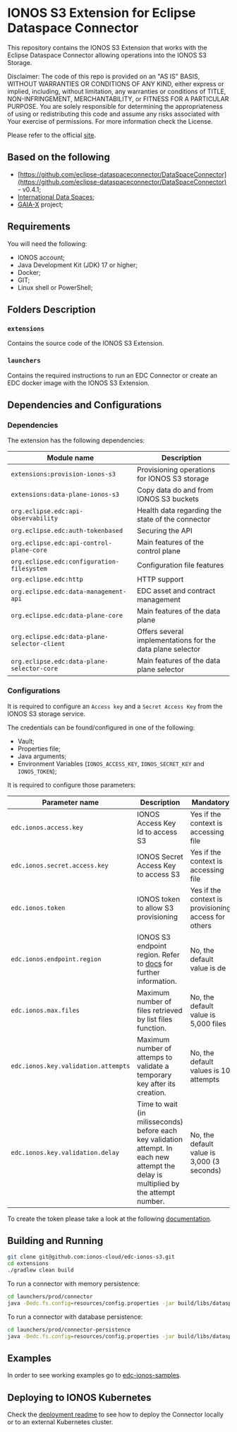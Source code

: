 # IONOS S3 Extension for Eclipse Dataspace Connector

This repository contains the IONOS S3 Extension that works with the Eclipse Dataspace Connector allowing operations into the IONOS S3 Storage.

Disclaimer: The code of this repo is provided on an "AS IS" BASIS, WITHOUT WARRANTIES OR CONDITIONS OF ANY KIND, either express or implied, including, without limitation, any warranties or conditions of TITLE, NON-INFRINGEMENT, MERCHANTABILITY, or FITNESS FOR A PARTICULAR PURPOSE. You are solely responsible for determining the appropriateness of using or redistributing this code and assume any risks associated with Your exercise of permissions. For more information check the License.

Please refer to the official [site](https://github.com/ionos-cloud/edc-ionos-s3).

## Based on the following

- [https://github.com/eclipse-dataspaceconnector/DataSpaceConnector](https://github.com/eclipse-dataspaceconnector/DataSpaceConnector) - v0.4.1;
- [International Data Spaces](https://www.internationaldataspaces.org);
- [GAIA-X](https://gaia-x.eu) project;

## Requirements

You will need the following:
- IONOS account;
- Java Development Kit (JDK) 17 or higher;
- Docker;
- GIT;
- Linux shell or PowerShell;

## Folders Description

### `extensions`
Contains the source code of the IONOS S3 Extension.

### `launchers`
Contains the required instructions to run an EDC Connector or create an EDC docker image with the IONOS S3 Extension.

## Dependencies and Configurations

### Dependencies
The extension has the following dependencies:

| Module name                                  | Description                                                      |
|----------------------------------------------|------------------------------------------------------------------|
| `extensions:provision-ionos-s3`              | Provisioning operations for IONOS S3 storage     |
| `extensions:data-plane-ionos-s3`             | Copy data do and from IONOS S3 buckets |
| `org.eclipse.edc:api-observability`          | Health data regarding the state of the connector |
| `org.eclipse.edc:auth-tokenbased`            | Securing the API |
| `org.eclipse.edc:api-control-plane-core`     | Main features of the control plane | 
| `org.eclipse.edc:configuration-filesystem`   | Configuration file features | 
| `org.eclipse.edc:http`                       | HTTP support | 
| `org.eclipse.edc:data-management-api`        | EDC asset and contract management |
| `org.eclipse.edc:data-plane-core`            | Main features of the data plane |
| `org.eclipse.edc:data-plane-selector-client` | Offers several implementations for the data plane selector |
| `org.eclipse.edc:data-plane-selector-core`   | Main features of the data plane selector |

### Configurations
It is required to configure an `Access key` and a `Secret Access Key` from the IONOS S3 storage service.

The credentials can be found/configured in one of the following:
- Vault;
- Properties file;
- Java arguments;
- Environment Variables (`IONOS_ACCESS_KEY`, `IONOS_SECRET_KEY` and `IONOS_TOKEN`);

It is required to configure those parameters:

| Parameter name                      | Description                                                                                                                                        | Mandatory                                            |
|-------------------------------------|----------------------------------------------------------------------------------------------------------------------------------------------------|------------------------------------------------------|
| `edc.ionos.access.key`              | IONOS Access Key Id to access S3                                                                                                                   | Yes if the context is accessing file                 |
| `edc.ionos.secret.access.key`       | IONOS Secret Access Key to access S3                                                                                                               | Yes if the context is accessing file                 |
| `edc.ionos.token`                   | IONOS token to allow S3 provisioning                                                                                                               | Yes if the context is provisioning access for others |
| `edc.ionos.endpoint.region`         | IONOS S3 endpoint region. Refer to [docs](https://docs.ionos.com/cloud/managed-services/s3-object-storage/endpoints) for further information.      | No, the default value is de                          |
| `edc.ionos.max.files`               | Maximum number of files retrieved by list files function.                                                                                          | No, the default value is 5,000 files                 |
| `edc.ionos.key.validation.attempts` | Maximum number of attemps to validate a temporary key after its creation.                                                                          | No, the default values is 10 attempts                |
| `edc.ionos.key.validation.delay`    | Time to wait (in milisseconds) before each key validation attempt. In each new attempt the delay is multiplied by the attempt number.              | No, the default value is 3,000 (3 seconds)           |

To create the token please take a look at the following [documentation](./ionos_token.md).

## Building and Running

```bash
git clone git@github.com:ionos-cloud/edc-ionos-s3.git
cd extensions
./gradlew clean build
```

To run a connector with memory persistence:

```bash
cd launchers/prod/connector
java -Dedc.fs.config=resources/config.properties -jar build/libs/dataspace-connector.jar
```

To run a connector with database persistence:

```bash
cd launchers/prod/connector-persistence
java -Dedc.fs.config=resources/config.properties -jar build/libs/dataspace-connector.jar
```

## Examples
In order to see working examples go to [edc-ionos-samples](https://github.com/Digital-Ecosystems/edc-ionos-samples).

## Deploying to IONOS Kubernetes
Check the [deployment readme](https://github.com/ionos-cloud/edc-ionos-s3/tree/main/deployment/README.md) to see how to deploy the Connector locally or to an external Kubernetes cluster.

